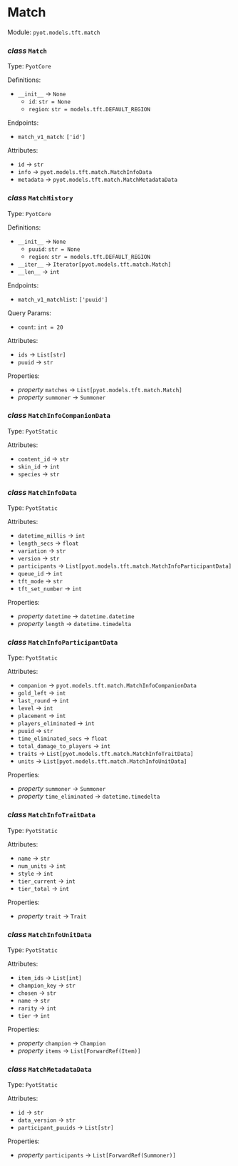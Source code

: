 # Match 

Module: `pyot.models.tft.match` 

### _class_ `Match`

Type: `PyotCore` 

Definitions: 
* `__init__` -> `None` 
  * `id`: `str = None` 
  * `region`: `str = models.tft.DEFAULT_REGION` 

Endpoints: 
* `match_v1_match`: `['id']` 

Attributes: 
* `id` -> `str` 
* `info` -> `pyot.models.tft.match.MatchInfoData` 
* `metadata` -> `pyot.models.tft.match.MatchMetadataData` 


### _class_ `MatchHistory`

Type: `PyotCore` 

Definitions: 
* `__init__` -> `None` 
  * `puuid`: `str = None` 
  * `region`: `str = models.tft.DEFAULT_REGION` 
* `__iter__` -> `Iterator[pyot.models.tft.match.Match]` 
* `__len__` -> `int` 

Endpoints: 
* `match_v1_matchlist`: `['puuid']` 

Query Params: 
* `count`: `int = 20` 

Attributes: 
* `ids` -> `List[str]` 
* `puuid` -> `str` 

Properties: 
* _property_ `matches` -> `List[pyot.models.tft.match.Match]` 
* _property_ `summoner` -> `Summoner` 


### _class_ `MatchInfoCompanionData`

Type: `PyotStatic` 

Attributes: 
* `content_id` -> `str` 
* `skin_id` -> `int` 
* `species` -> `str` 


### _class_ `MatchInfoData`

Type: `PyotStatic` 

Attributes: 
* `datetime_millis` -> `int` 
* `length_secs` -> `float` 
* `variation` -> `str` 
* `version` -> `str` 
* `participants` -> `List[pyot.models.tft.match.MatchInfoParticipantData]` 
* `queue_id` -> `int` 
* `tft_mode` -> `str` 
* `tft_set_number` -> `int` 

Properties: 
* _property_ `datetime` -> `datetime.datetime` 
* _property_ `length` -> `datetime.timedelta` 


### _class_ `MatchInfoParticipantData`

Type: `PyotStatic` 

Attributes: 
* `companion` -> `pyot.models.tft.match.MatchInfoCompanionData` 
* `gold_left` -> `int` 
* `last_round` -> `int` 
* `level` -> `int` 
* `placement` -> `int` 
* `players_eliminated` -> `int` 
* `puuid` -> `str` 
* `time_eliminated_secs` -> `float` 
* `total_damage_to_players` -> `int` 
* `traits` -> `List[pyot.models.tft.match.MatchInfoTraitData]` 
* `units` -> `List[pyot.models.tft.match.MatchInfoUnitData]` 

Properties: 
* _property_ `summoner` -> `Summoner` 
* _property_ `time_eliminated` -> `datetime.timedelta` 


### _class_ `MatchInfoTraitData`

Type: `PyotStatic` 

Attributes: 
* `name` -> `str` 
* `num_units` -> `int` 
* `style` -> `int` 
* `tier_current` -> `int` 
* `tier_total` -> `int` 

Properties: 
* _property_ `trait` -> `Trait` 


### _class_ `MatchInfoUnitData`

Type: `PyotStatic` 

Attributes: 
* `item_ids` -> `List[int]` 
* `champion_key` -> `str` 
* `chosen` -> `str` 
* `name` -> `str` 
* `rarity` -> `int` 
* `tier` -> `int` 

Properties: 
* _property_ `champion` -> `Champion` 
* _property_ `items` -> `List[ForwardRef(Item)]` 


### _class_ `MatchMetadataData`

Type: `PyotStatic` 

Attributes: 
* `id` -> `str` 
* `data_version` -> `str` 
* `participant_puuids` -> `List[str]` 

Properties: 
* _property_ `participants` -> `List[ForwardRef(Summoner)]` 


